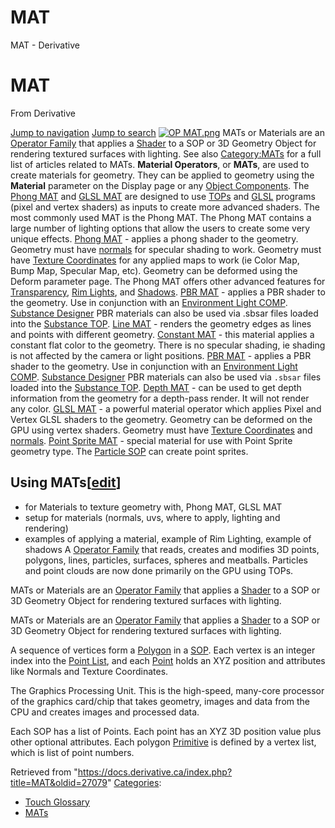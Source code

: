 

# MAT

MAT - Derivative




# MAT
From Derivative

[Jump to navigation](#mw-head)
[Jump to search](#searchInput)
[![OP MAT.png](images/b/bc/OP_MAT.png)](File_OP_MAT.html)
MATs or Materials are an [Operator Family](Operator_Family.html "Operator Family") that applies a [Shader](Shader.html "Shader") to a SOP or 3D Geometry Object for rendering textured surfaces with lighting.
See also [Category:MATs](Category_MATs.html "Category:MATs") for a full list of articles related to MATs.
**Material Operators**, or **MATs**, are used to create materials for geometry. They can be applied to geometry using the **Material** parameter on the Display page or any [Object Components](Object_Component.html "Object Component").
The [Phong MAT](Phong_MAT.html "Phong MAT") and [GLSL MAT](GLSL_MAT.html "GLSL MAT") are designed to use [TOPs](TOP.html "TOP") and [GLSL](GLSL.html "GLSL") programs (pixel and vertex shaders) as inputs to create more advanced shaders.
The most commonly used MAT is the Phong MAT. The Phong MAT contains a large number of lighting options that allow the users to create some very unique effects.
[Phong MAT](Phong_MAT.html "Phong MAT") - applies a phong shader to the geometry. Geometry must have [normals](Normals.html "Normals") for specular shading to work. Geometry must have [Texture Coordinates](https://docs.derivative.ca/index.php?title=Point_Attributes&action=edit&redlink=1 "Point Attributes (page does not exist)") for any applied maps to work (ie Color Map, Bump Map, Specular Map, etc). Geometry can be deformed using the Deform parameter page. The Phong MAT offers other advanced features for [Transparency](Transparency.html "Transparency"), [Rim Lights](Rim_Light.html "Rim Light"), and [Shadows](Shadows.html "Shadows").
[PBR MAT](PBR_MAT.html "PBR MAT") - applies a PBR shader to the geometry. Use in conjunction with an [Environment Light COMP](Environment_Light_COMP.html "Environment Light COMP"). [Substance Designer](http://www.allegorithmic.com/products/substance-designer) PBR materials can also be used via .sbsar files loaded into the [Substance TOP](Substance_TOP.html "Substance TOP").
[Line MAT](Line_MAT.html "Line MAT") - renders the geometry edges as lines and points with different geometry.
[Constant MAT](Constant_MAT.html "Constant MAT") - this material applies a constant flat color to the geometry. There is no specular shading, ie shading is not affected by the camera or light positions.
[PBR MAT](PBR_MAT.html "PBR MAT") - applies a PBR shader to the geometry. Use in conjunction with an [Environment Light COMP](Environment_Light_COMP.html "Environment Light COMP"). [Substance Designer](http://www.allegorithmic.com/products/substance-designer) PBR materials can also be used via `.sbsar` files loaded into the [Substance TOP](Substance_TOP.html "Substance TOP").
[Depth MAT](Depth_MAT.html "Depth MAT") - can be used to get depth information from the geometry for a depth-pass render. It will not render any color.
[GLSL MAT](GLSL_MAT.html "GLSL MAT") - a powerful material operator which applies Pixel and Vertex GLSL shaders to the geometry. Geometry can be deformed on the GPU using vertex shaders. Geometry must have [Texture Coordinates](https://docs.derivative.ca/index.php?title=Point_Attributes&action=edit&redlink=1 "Point Attributes (page does not exist)") and [normals](Normals.html "Normals").
[Point Sprite MAT](Point_Sprite_MAT.html "Point Sprite MAT") - special material for use with Point Sprite geometry type. The [Particle SOP](Particle_SOP.html "Particle SOP") can create point sprites.
## Using MATs[[edit](https://docs.derivative.ca/index.php?title=MAT&action=edit&section=1 "Edit section: Using MATs")]
* for Materials to texture geometry with, Phong MAT, GLSL MAT
* setup for materials (normals, uvs, where to apply, lighting and rendering)
* examples of applying a material, example of Rim Lighting, example of shadows
A [Operator Family](Operator_Family.html "Operator Family") that reads, creates and modifies 3D points, polygons, lines, particles, surfaces, spheres and meatballs. Particles and point clouds are now done primarily on the GPU using TOPs.

MATs or Materials are an [Operator Family](Operator_Family.html "Operator Family") that applies a [Shader](Shader.html "Shader") to a SOP or 3D Geometry Object for rendering textured surfaces with lighting.

MATs or Materials are an [Operator Family](Operator_Family.html "Operator Family") that applies a [Shader](Shader.html "Shader") to a SOP or 3D Geometry Object for rendering textured surfaces with lighting.

A sequence of vertices form a [Polygon](Polygon.html "Polygon") in a [SOP](SOP.html "SOP"). Each vertex is an integer index into the [Point List](Point_List.html "Point List"), and each [Point](Point.html "Point") holds an XYZ position and attributes like Normals and Texture Coordinates.

The Graphics Processing Unit. This is the high-speed, many-core processor of the graphics card/chip that takes geometry, images and data from the CPU and creates images and processed data.

Each SOP has a list of Points. Each point has an XYZ 3D position value plus other optional attributes. Each polygon [Primitive](Primitive.html "Primitive") is defined by a vertex list, which is list of point numbers.

Retrieved from "<https://docs.derivative.ca/index.php?title=MAT&oldid=27079>"
[Categories](Special_Categories.html "Special:Categories"):
* [Touch Glossary](Category_Touch_Glossary.html "Category:Touch Glossary")
* [MATs](Category_MATs.html "Category:MATs")